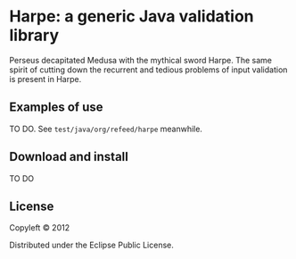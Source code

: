 Harpe: a generic Java validation library
========================================

Perseus decapitated Medusa with the mythical sword Harpe.  The same spirit of
cutting down the recurrent and tedious problems of input validation is present
in Harpe.

Examples of use
---------------

TO DO. See `test/java/org/refeed/harpe` meanwhile.

Download and install
--------------------

TO DO


License
-------

Copyleft © 2012

Distributed under the Eclipse Public License.
